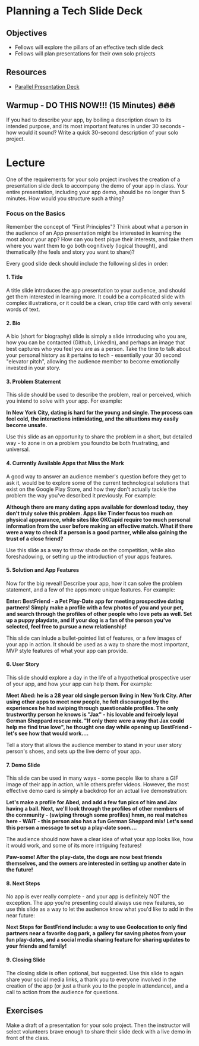 # Planning a Tech Slide Deck

## Objectives
* Fellows will explore the pillars of an effective tech slide deck
* Fellows will plan presentations for their own solo projects

## Resources
* [Parallel Presentation Deck](https://docs.google.com/presentation/d/1zZkaaJp0AyVpTjEoy7E9VD0xQwO8_MG0yomM2__4QFQ/edit?usp=sharing)

## Warmup - DO THIS NOW!!! (15 Minutes) :fire::fire::fire:

If you had to describe your app, by boiling a description down to its intended purpose, and its most important features in under 30 seconds - how would it sound? Write a quick 30-second description of your solo project.

# Lecture

One of the requirements for your solo project involves the creation of a presentation slide deck to accompany the demo of your app in class. Your entire presentation, including your app demo, should be no longer than 5 minutes. How would you structure such a thing?

### Focus on the Basics

Remember the concept of "First Principles"? Think about what a person in the audience of an App presentation might be interested in learning the most about your app? How can you best pique their interests, and take them where you want them to go both cognitively (logical thought), and thematically (the feels and story you want to share)?

Every good slide deck should include the following slides in order:

#### 1. Title

A title slide introduces the app presentation to your audience, and should get them interested in learning more. It could be a complicated slide with complex illustrations, or it could be a clean, crisp title card with only several words of text.

#### 2. Bio

A bio (short for biography) slide is simply a slide introducing who you are, how you can be contacted (Github, LinkedIn), and perhaps an image that best captures who you feel you are as a person. Take the time to talk about your personal history as it pertains to tech - essentially your 30 second "elevator pitch", allowing the audience member to become emotionally invested in your story.

#### 3. Problem Statement

This slide should be used to describe the problem, real or perceived, which you intend to solve with your app. For example:

**In New York City, dating is hard for the young and single. The process can feel cold, the interactions intimidating, and the situations may easily become unsafe.**

Use this slide as an opportunity to share the problem in a short, but detailed way - to zone in on a problem you foundto be both frustrating, and universal.

#### 4. Currently Available Apps that Miss the Mark

A good way to answer an audience member's question before they get to ask it, would be to explore some of the current technological solutions that exist on the Google Play Store, and how they don't actually tackle the problem the way you've described it previously. For example:

**Although there are many dating apps available for download today, they don't truly solve this problem. Apps like Tinder focus too much on physical appearance, while sites like OKCupid require too much personal information from the user before making an effective match. What if there were a way to check if a person is a good partner, while also gaining the trust of a close friend?**

Use this slide as a way to throw shade on the competition, while also foreshadowing, or setting up the introduction of your apps features.

#### 5. Solution and App Features

Now for the big reveal! Describe your app, how it can solve the problem statement, and a few of the apps more unique features. For example:

**Enter: BestFriend - a Pet Play-Date app for meeting prospective dating partners! Simply make a profile with a few photos of you and your pet, and search through the profiles of other people who love pets as well. Set up a puppy playdate, and if your dog is a fan of the person you've selected, feel free to pursue a new relationship!**

This slide can inlude a bullet-pointed list of features, or a few images of your app in action. It should be used as a way to share the most important, MVP style features of what your app can provide.

#### 6. User Story

This slide should explore a day in the life of a hypothetical prospective user of your app, and how your app can help them. For example:

**Meet Abed: he is a 28 year old single person living in New York City. After using other apps to meet new people, he felt discouraged by the experiences he had swiping through questionable profiles. The only trustworthy person he knows is "Jax" - his lovable and feircely loyal German Sheppard rescue mix. "If only there were a way that Jax could help me find true love", he thought one day while opening up BestFriend - let's see how that would work....**

Tell a story that allows the audience member to stand in your user story person's shoes, and sets up the live demo of your app.

#### 7. Demo Slide

This slide can be used in many ways - some people like to share a GIF image of their app in action, while others prefer videos. However, the most effective demo card is simply a backdrop for an actual live demonstration:

**Let's make a profile for Abed, and add a few fun pics of him and Jax having a ball. Next, we'll look through the profiles of other members of the community - (swiping through some profiles) hmm, no real matches here - WAIT - this person also has a fun German Sheppard mix! Let's send this person a message to set up a play-date soon....**

The audience should now have a clear idea of what your app looks like, how it would work, and some of its more intriguing features!

**Paw-some! After the play-date, the dogs are now best friends themselves, and the owners are interested in setting up another date in the future!**

#### 8. Next Steps

No app is ever really complete - and your app is definitely NOT the exception. The app you're presenting could always use new features, so use this slide as a way to let the audience know what you'd like to add in the near future:

**Next Steps for BestFriend include: a way to use Geolocation to only find partners near a favorite dog park, a gallery for saving photos from your fun play-dates, and a social media sharing feature for sharing updates to your friends and family!**

#### 9. Closing Slide

The closing slide is often optional, but suggested. Use this slide to again share your social media links, a thank you to everyone involved in the creation of the app (or just a thank you to the people in attendance), and a call to action from the audience for questions.

## Exercises

Make a draft of a presentation for your solo project. Then the instructor will select volunteers brave enough to share their slide deck with a live demo in front of the class.
